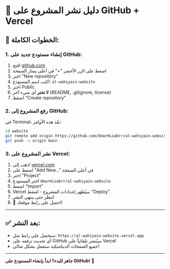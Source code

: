 # 🚀 دليل نشر المشروع على GitHub + Vercel

## 📝 الخطوات الكاملة:

### 1. إنشاء مستودع جديد على GitHub:

1. افتح [github.com](https://github.com)
2. اضغط على الزر الأخضر "+" في أعلى يسار الصفحة
3. اختر "New repository"
4. اكتب اسم المستودع: `al-wahiyain-website`
5. اختر Public
6. **لا تختر** أي شيء آخر (README, .gitignore, license)
7. اضغط "Create repository"

### 2. رفع المشروع إلى GitHub:

في Terminal، نفّذ هذه الأوامر:

```bash
cd website
git remote add origin https://github.com/OmarHizabrr/al-wahiyain-website.git
git push -u origin main
```

### 3. نشر المشروع على Vercel:

1. اذهب إلى [vercel.com](https://vercel.com)
2. اضغط على "Add New..." في أعلى الصفحة
3. اختر "Project"
4. اختر المستودع `OmarHizabrr/al-wahiyain-website`
5. اضغط "Import"
6. Vercel سيُظهر إعدادات المشروع - اضغط "Deploy"
7. انتظر حتى ينتهي النشر
8. 🎉 احصل على رابط موقعك!

---

## ✅ بعد النشر:

- ستحصل على رابط مثل: `https://al-wahiyain-website.vercel.app`
- أي تحديث ترفعه على GitHub سيُنشر تلقائياً على Vercel
- جميع الصفحات الديناميكية ستعمل بشكل مثالي!

---

**جاهز للبدء؟ ابدأ بإنشاء المستودع على GitHub!** 🚀
